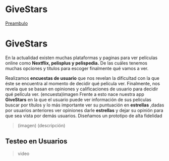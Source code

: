 # GiveStars

[Preambulo](Preámbulo)

# GiveStars

En la actualidad existen muchas plataformas y paginas para ver películas online como **Nextflix, pelisplus y pelispedia.** De las cuáles tenemos muchas opciones y títulos para escoger finalmente qué vamos a ver.

Realizamos **encuestas de usuario** que nos revelan la dificultad con la que éste se encuentra al momento de decidir qué película ver. Finalmente, nos revela que se basan en opiniones y calificaciones de usuario para decidir qué película ver.
(encuesta)imagen
Frente a esto nace nuestra app **GiveStars** en la que el usuario puede ver información de sus películas buscar por títulos y lo más importante ver  su puntuación en **estrellas** ,dadas por usuarios anteriores ver opiniones darle **estrellas** y dejar su opinión para que sea vista por demás usuarios.
Diseñamos un prototipo de alta fidelidad 
>(imagen)
>(descripción)

## Testeo en Usuarios

>video

